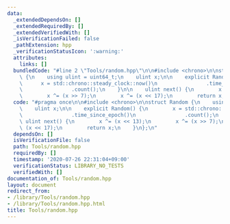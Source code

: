 ```yaml
---
data:
  _extendedDependsOn: []
  _extendedRequiredBy: []
  _extendedVerifiedWith: []
  _isVerificationFailed: false
  _pathExtension: hpp
  _verificationStatusIcon: ':warning:'
  attributes:
    links: []
  bundledCode: "#line 2 \"Tools/random.hpp\"\n\n#include <chrono>\n\nstruct Random\
    \ {\n    using ulint = uint64_t;\n    ulint x;\n\n    explicit Random() {\n  \
    \      x = std::chrono::steady_clock::now()\n                .time_since_epoch()\n\
    \                .count();\n    }\n\n    ulint next() {\n        x ^= (x << 13);\n\
    \        x ^= (x >> 7);\n        x ^= (x << 17);\n        return x;\n    }\n};\n"
  code: "#pragma once\n\n#include <chrono>\n\nstruct Random {\n    using ulint = uint64_t;\n\
    \    ulint x;\n\n    explicit Random() {\n        x = std::chrono::steady_clock::now()\n\
    \                .time_since_epoch()\n                .count();\n    }\n\n   \
    \ ulint next() {\n        x ^= (x << 13);\n        x ^= (x >> 7);\n        x ^=\
    \ (x << 17);\n        return x;\n    }\n};\n"
  dependsOn: []
  isVerificationFile: false
  path: Tools/random.hpp
  requiredBy: []
  timestamp: '2020-07-26 22:31:04+09:00'
  verificationStatus: LIBRARY_NO_TESTS
  verifiedWith: []
documentation_of: Tools/random.hpp
layout: document
redirect_from:
- /library/Tools/random.hpp
- /library/Tools/random.hpp.html
title: Tools/random.hpp
---
```

